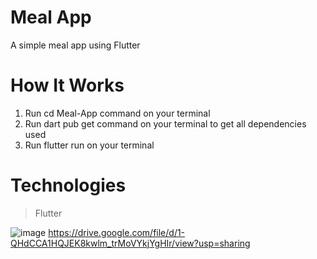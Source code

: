 # Meal App
A simple  meal  app  using Flutter 
# How It Works

 1. Run cd   Meal-App  command on your terminal 
 2. Run  dart pub get command on your terminal  to get all dependencies  used  
 3. Run flutter run on your terminal 

 # **Technologies**

>  Flutter

 

![image](https://drive.google.com/uc?export=view&id=1-QHdCCA1HQJEK8kwlm_trMoVYkjYgHIr)
https://drive.google.com/file/d/1-QHdCCA1HQJEK8kwlm_trMoVYkjYgHIr/view?usp=sharing

